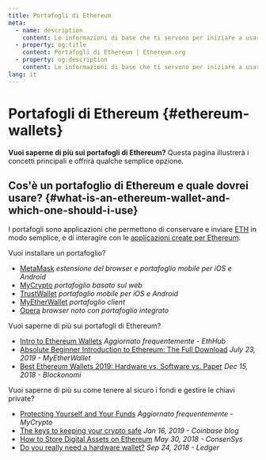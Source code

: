 ```yaml
---
title: Portafogli di Ethereum
meta:
  - name: description
    content: Le informazioni di base che ti servono per iniziare a usare i portafogli di Ethereum.
  - property: og:title
    content: Portafogli di Ethereum | Ethereum.org
  - property: og:description
    content: Le informazioni di base che ti servono per iniziare a usare i portafogli di Ethereum.
lang: it
---
```


# Portafogli di Ethereum {#ethereum-wallets}

<div class="featured">

**Vuoi saperne di più sui portafogli di Ethereum?** Questa pagina illustrerà i concetti principali e offrirà qualche semplice opzione.

</div>

## Cos'è un portafoglio di Ethereum e quale dovrei usare? {#what-is-an-ethereum-wallet-and-which-one-should-i-use}

I portafogli sono applicazioni che permettono di conservare e inviare [ETH](/eth/) in modo semplice, e di interagire con le [applicazioni create per Ethereum](/dapps/).

Vuoi installare un portafoglio?

- [MetaMask](https://metamask.io) _estensione del browser e portafoglio mobile per iOS e Android_
- [MyCrypto](https://mycrypto.com) _portafoglio basato sul web_
- [TrustWallet](https://trustwallet.com/) _portafoglio mobile per iOS e Android_
- [MyEtherWallet](https://www.myetherwallet.com/) _portafoglio client_
- [Opera](https://www.opera.com/crypto) _browser noto con portafoglio integrato_

Vuoi saperne di più sui portafogli di Ethereum?

- [Intro to Ethereum Wallets](https://docs.ethhub.io/using-ethereum/wallets/intro-to-ethereum-wallets/) _Aggiornato frequentemente - EthHub_
- [Absolute Beginner Introduction to Ethereum: The Full Download](https://www.mewtopia.com/absolute-beginners-guide/) _July 23, 2019 - MyEtherWallet_
- [Best Ethereum Wallets 2019: Hardware vs. Software vs. Paper](https://blockonomi.com/best-ethereum-wallets/) _Dec 15, 2018 - Blockonomi_

Vuoi saperne di più su come tenere al sicuro i fondi e gestire le chiavi private?

- [Protecting Yourself and Your Funds](https://support.mycrypto.com/staying-safe/protecting-yourself-and-your-funds) _Aggiornato frequentemente - MyCrypto_
- [The keys to keeping your crypto safe](https://blog.coinbase.com/the-keys-to-keeping-your-crypto-safe-96d497cce6cf) _Jan 16, 2019 - Coinbase blog_
- [How to Store Digital Assets on Ethereum](https://media.consensys.net/how-to-store-digital-assets-on-ethereum-a2bfdcf66bd0) _May 30, 2018 - ConsenSys_
- [Do you really need a hardware wallet?](https://medium.com/ledger-on-security-and-blockchain/ledger-101-part-1-do-you-really-need-a-hardware-wallet-7f5abbadd945) _Sep 24, 2018 - Ledger_
